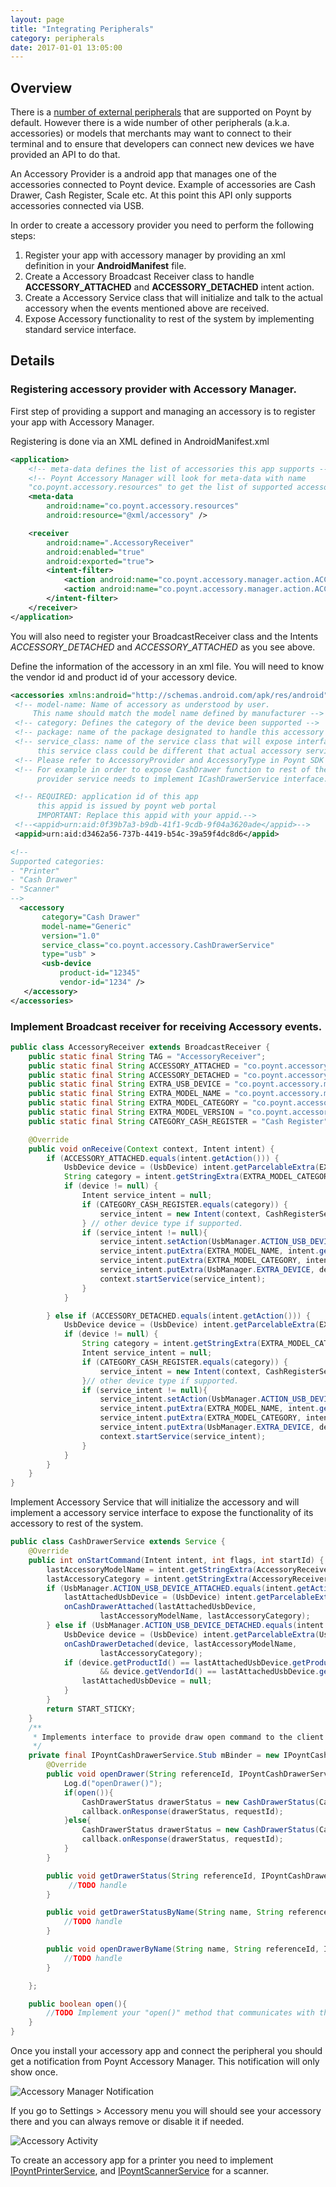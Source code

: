 ```yaml
---
layout: page
title: "Integrating Peripherals"
category: peripherals
date: 2017-01-01 13:05:00
---
```


## Overview
There is a [number of external peripherals](https://poynt.zendesk.com/hc/en-us/articles/115005423568-Supported-Peripherals) that are supported on Poynt by default. However there is a wide number of other peripherals (a.k.a. accessories) or models that merchants may want to connect to their terminal and to ensure that developers can connect new devices we have provided an API to do that.

An Accessory Provider is a android app that manages one of the accessories connected to Poynt device. Example of accessories are Cash Drawer, Cash Register, Scale etc. At this point this API only supports accessories connected via USB.

In order to create a accessory provider you need to perform the following steps:

1. Register your app with accessory manager by providing an xml definition in your **AndroidManifest** file.
2. Create a Accessory Broadcast Receiver class to handle **ACCESSORY\_ATTACHED** and **ACCESSORY\_DETACHED** intent action.
3. Create a Accessory Service class that will initialize and talk to the actual accessory when the events mentioned above are received.
4. Expose Accessory functionality to rest of the system by implementing standard service interface.

## Details

### Registering accessory provider with Accessory Manager.

First step of providing a support and managing an accessory is to register your app with Accessory Manager.

Registering is done via an XML defined in AndroidManifest.xml

```xml
<application>
    <!-- meta-data defines the list of accessories this app supports -->
    <!-- Poynt Accessory Manager will look for meta-data with name
    "co.poynt.accessory.resources" to get the list of supported accessories by this app.-->
    <meta-data
        android:name="co.poynt.accessory.resources"
        android:resource="@xml/accessory" />

    <receiver
        android:name=".AccessoryReceiver"
        android:enabled="true"
        android:exported="true">
        <intent-filter>
            <action android:name="co.poynt.accessory.manager.action.ACCESSORY_ATTACHED" />
            <action android:name="co.poynt.accessory.manager.action.ACCESSORY_DETACHED" />
        </intent-filter>
    </receiver>
</application>
```

You will also need to register your BroadcastReceiver class and the Intents *ACCESSORY_DETACHED* and *ACCESSORY_ATTACHED* as you see above.

Define the information of the accessory in an xml file. You will need to know the vendor id and product id of your accessory device.

```xml
<accessories xmlns:android="http://schemas.android.com/apk/res/android">
 <!-- model-name: Name of accessory as understood by user.
     This name should match the model name defined by manufacturer -->
 <!-- category: Defines the category of the device been supported -->
 <!-- package: name of the package designated to handle this accessory -->
 <!-- service_class: name of the service class that will expose interface for this accessory
      this service class could be different that actual accessory service.-->
 <!-- Please refer to AccessoryProvider and AccessoryType in Poynt SDK -->
 <!-- For example in order to expose CashDrawer function to rest of the system accessory
      provider service needs to implement ICashDrawerService interface. -->

 <!-- REQUIRED: application id of this app
      this appid is issued by poynt web portal
      IMPORTANT: Replace this appid with your appid.-->
 <!--<appid>urn:aid:0f39b7a3-b9db-41f1-9cdb-9f04a3620ade</appid>-->
 <appid>urn:aid:d3462a56-737b-4419-b54c-39a59f4dc8d6</appid>

<!--
Supported categories:
- "Printer"
- "Cash Drawer"
- "Scanner"
-->
  <accessory
       category="Cash Drawer"
       model-name="Generic"
       version="1.0"
       service_class="co.poynt.accessory.CashDrawerService"
       type="usb" >
       <usb-device
           product-id="12345"
           vendor-id="1234" />
   </accessory>
</accessories>
```

### Implement Broadcast receiver for receiving Accessory events.


```java
public class AccessoryReceiver extends BroadcastReceiver {
    public static final String TAG = "AccessoryReceiver";
    public static final String ACCESSORY_ATTACHED = "co.poynt.accessory.manager.action.ACCESSORY_ATTACHED";
    public static final String ACCESSORY_DETACHED = "co.poynt.accessory.manager.action.ACCESSORY_DETACHED";
    public static final String EXTRA_USB_DEVICE = "co.poynt.accessory.manager.extra.USB_DEVICE";
    public static final String EXTRA_MODEL_NAME = "co.poynt.accessory.manager.extra.MODEL_NAME";
    public static final String EXTRA_MODEL_CATEGORY = "co.poynt.accessory.manager.extra.MODEL_CATEGORY";
    public static final String EXTRA_MODEL_VERSION = "co.poynt.accessory.manager.extra.MODEL_VERSION";
    public static final String CATEGORY_CASH_REGISTER = "Cash Register";

    @Override
    public void onReceive(Context context, Intent intent) {
        if (ACCESSORY_ATTACHED.equals(intent.getAction())) {
            UsbDevice device = (UsbDevice) intent.getParcelableExtra(EXTRA_USB_DEVICE);
            String category = intent.getStringExtra(EXTRA_MODEL_CATEGORY);
            if (device != null) {
                Intent service_intent = null;
                if (CATEGORY_CASH_REGISTER.equals(category)) {
                    service_intent = new Intent(context, CashRegisterService.class);
                } // other device type if supported.
                if (service_intent != null){
                    service_intent.setAction(UsbManager.ACTION_USB_DEVICE_ATTACHED);
                    service_intent.putExtra(EXTRA_MODEL_NAME, intent.getStringExtra(EXTRA_MODEL_NAME));
                    service_intent.putExtra(EXTRA_MODEL_CATEGORY, intent.getStringExtra(EXTRA_MODEL_CATEGORY));
                    service_intent.putExtra(UsbManager.EXTRA_DEVICE, device);
                    context.startService(service_intent);
                }
            }

        } else if (ACCESSORY_DETACHED.equals(intent.getAction())) {
            UsbDevice device = (UsbDevice) intent.getParcelableExtra(EXTRA_USB_DEVICE);
            if (device != null) {
                String category = intent.getStringExtra(EXTRA_MODEL_CATEGORY);
                Intent service_intent = null;
                if (CATEGORY_CASH_REGISTER.equals(category)) {
                    service_intent = new Intent(context, CashRegisterService.class);
                }// other device type if supported.
                if (service_intent != null){
                    service_intent.setAction(UsbManager.ACTION_USB_DEVICE_DETACHED);
                    service_intent.putExtra(EXTRA_MODEL_NAME, intent.getStringExtra(EXTRA_MODEL_NAME));
                    service_intent.putExtra(EXTRA_MODEL_CATEGORY, intent.getStringExtra(EXTRA_MODEL_CATEGORY));
                    service_intent.putExtra(UsbManager.EXTRA_DEVICE, device);
                    context.startService(service_intent);
                }
            }
        }
    }
}
```

Implement Accessory Service that will initialize the accessory and will implement a accessory service interface to expose the functionality of its accessory to rest of the system.

```java
public class CashDrawerService extends Service {
    @Override
    public int onStartCommand(Intent intent, int flags, int startId) {
        lastAccessoryModelName = intent.getStringExtra(AccessoryReceiver.EXTRA_MODEL_NAME);
        lastAccessoryCategory = intent.getStringExtra(AccessoryReceiver.EXTRA_MODEL_CATEGORY);
        if (UsbManager.ACTION_USB_DEVICE_ATTACHED.equals(intent.getAction())) {
            lastAttachedUsbDevice = (UsbDevice) intent.getParcelableExtra(UsbManager.EXTRA_DEVICE);
            onCashDrawerAttached(lastAttachedUsbDevice,
                    lastAccessoryModelName, lastAccessoryCategory);
        } else if (UsbManager.ACTION_USB_DEVICE_DETACHED.equals(intent.getAction())) {
            UsbDevice device = (UsbDevice) intent.getParcelableExtra(UsbManager.EXTRA_DEVICE);
            onCashDrawerDetached(device, lastAccessoryModelName,
                    lastAccessoryCategory);
            if (device.getProductId() == lastAttachedUsbDevice.getProductId()
                    && device.getVendorId() == lastAttachedUsbDevice.getVendorId()) {
                lastAttachedUsbDevice = null;
            }
        }
        return START_STICKY;
    }
    /**
     * Implements interface to provide draw open command to the client via service api.
     */
    private final IPoyntCashDrawerService.Stub mBinder = new IPoyntCashDrawerService.Stub() {
        @Override
        public void openDrawer(String referenceId, IPoyntCashDrawerServiceListener callback) throws RemoteException {
            Log.d("openDrawer()");
            if(open()){
                CashDrawerStatus drawerStatus = new CashDrawerStatus(CashDrawerStatus.Code.OPENED, "Cash Drawer opened");
                callback.onResponse(drawerStatus, requestId);
            }else{
                CashDrawerStatus drawerStatus = new CashDrawerStatus(CashDrawerStatus.Code.ERROR, "Failed to open cash drawer");
                callback.onResponse(drawerStatus, requestId);
            }
        }

        public void getDrawerStatus(String referenceId, IPoyntCashDrawerServiceListener callback) throws RemoteException{
             //TODO handle
        }

        public void getDrawerStatusByName(String name, String referenceId, IPoyntCashDrawerServiceListener callback) throws RemoteException{
            //TODO handle
        }

        public void openDrawerByName(String name, String referenceId, IPoyntCashDrawerServiceListener callback) throws RemoteException{
            //TODO handle
        }

    };

    public boolean open(){
        //TODO Implement your "open()" method that communicates with the cash drawer
    }
}
```

Once you install your accessory app and connect the peripheral you should get a notification from Poynt Accessory Manager. This notification will only show once.

![Accessory Manager Notification]({{site.url}}/developer/assets/accessory1.png)

If you go to Settings > Accessory menu you will should see your accessory there and you can always remove or disable it if needed.

![Accessory Activity]({{site.url}}/developer/assets/accessory2.png)

To create an accessory app for a printer you need to implement [IPoyntPrinterService](https://poynt.github.io/developer/javadoc/co/poynt/os/services/v1/IPoyntPrinterService.html), and [IPoyntScannerService](https://poynt.github.io/developer/javadoc/co/poynt/os/services/v1/IPoyntScannerService.html) for a scanner.

<!-- feedback widget -->
<SCRIPT type="text/javascript">window.doorbellOptions = { appKey: 'eDRWq9iHMZLMyue0tGGchA7bvMGCFBeaHm8XBDUSkdBFcv0cYCi9eDTRBEIekznx' };(function(w, d, t) { var hasLoaded = false; function l() { if (hasLoaded) { return; } hasLoaded = true; window.doorbellOptions.windowLoaded = true; var g = d.createElement(t);g.id = 'doorbellScript';g.type = 'text/javascript';g.async = true;g.src = 'https://embed.doorbell.io/button/6657?t='+(new Date().getTime());(d.getElementsByTagName('head')[0]||d.getElementsByTagName('body')[0]).appendChild(g); } if (w.attachEvent) { w.attachEvent('onload', l); } else if (w.addEventListener) { w.addEventListener('load', l, false); } else { l(); } if (d.readyState == 'complete') { l(); } }(window, document, 'SCRIPT')); </SCRIPT>
